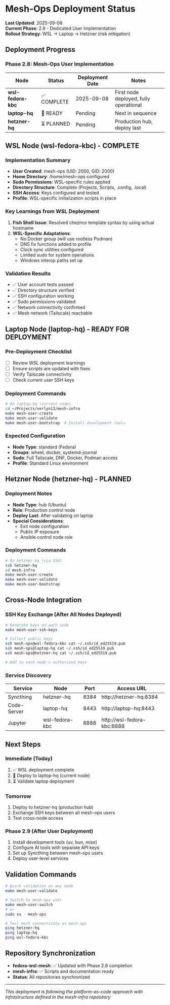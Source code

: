# Mesh-Ops Deployment Status

**Last Updated**: 2025-09-08  
**Current Phase**: 2.8 - Dedicated User Implementation  
**Rollout Strategy**: WSL → Laptop → Hetzner (risk mitigation)

## Deployment Progress

### Phase 2.8: Mesh-Ops User Implementation

| Node | Status | Deployment Date | Notes |
|------|--------|----------------|-------|
| **wsl-fedora-kbc** | ✅ COMPLETE | 2025-09-08 | First node deployed, fully operational |
| **laptop-hq** | 🔄 READY | Pending | Next in sequence |
| **hetzner-hq** | ⏳ PLANNED | Pending | Production hub, deploy last |

## WSL Node (wsl-fedora-kbc) - COMPLETE

### Implementation Summary
- **User Created**: mesh-ops (UID: 2000, GID: 2000)
- **Home Directory**: /home/mesh-ops configured
- **Sudo Permissions**: WSL-specific rules applied
- **Directory Structure**: Complete (Projects, Scripts, .config, .local)
- **SSH Access**: Keys configured and tested
- **Profile**: WSL-specific initialization scripts in place

### Key Learnings from WSL Deployment
1. **Fish Shell Issue**: Resolved chezmoi template syntax by using actual hostname
2. **WSL-Specific Adaptations**: 
   - No Docker group (will use rootless Podman)
   - DNS fix functions added to profile
   - Clock sync utilities configured
   - Limited sudo for system operations
   - Windows interop paths set up

### Validation Results
- ✅ User account tests passed
- ✅ Directory structure verified
- ✅ SSH configuration working
- ✅ Sudo permissions validated
- ✅ Network connectivity confirmed
- ✅ Mesh network (Tailscale) reachable

## Laptop Node (laptop-hq) - READY FOR DEPLOYMENT

### Pre-Deployment Checklist
- [ ] Review WSL deployment learnings
- [ ] Ensure scripts are updated with fixes
- [ ] Verify Tailscale connectivity
- [ ] Check current user SSH keys

### Deployment Commands
```bash
# On laptop-hq (current node)
cd ~/Projects/verlyn13/mesh-infra
make mesh-user-create
make mesh-user-validate
make mesh-user-bootstrap  # Install development tools
```

### Expected Configuration
- **Node Type**: standard (Fedora)
- **Groups**: wheel, docker, systemd-journal
- **Sudo**: Full Tailscale, DNF, Docker, Podman access
- **Profile**: Standard Linux environment

## Hetzner Node (hetzner-hq) - PLANNED

### Deployment Notes
- **Node Type**: hub (Ubuntu)
- **Role**: Production control node
- **Deploy Last**: After validating on laptop
- **Special Considerations**: 
  - Exit node configuration
  - Public IP exposure
  - Ansible control node role

### Deployment Commands
```bash
# On hetzner-hq (via SSH)
ssh hetzner-hq
cd mesh-infra
make mesh-user-create
make mesh-user-validate
make mesh-user-bootstrap
```

## Cross-Node Integration

### SSH Key Exchange (After All Nodes Deployed)
```bash
# Generate keys on each node
make mesh-user-ssh-keys

# Collect public keys
ssh mesh-ops@wsl-fedora-kbc cat ~/.ssh/id_ed25519.pub
ssh mesh-ops@laptop-hq cat ~/.ssh/id_ed25519.pub  
ssh mesh-ops@hetzner-hq cat ~/.ssh/id_ed25519.pub

# Add to each node's authorized_keys
```

### Service Discovery
| Service | Node | Port | Access URL |
|---------|------|------|------------|
| Syncthing | hetzner-hq | 8384 | http://hetzner-hq:8384 |
| Code-Server | laptop-hq | 8443 | http://laptop-hq:8443 |
| Jupyter | wsl-fedora-kbc | 8888 | http://wsl-fedora-kbc:8888 |

## Next Steps

### Immediate (Today)
1. ✅ WSL deployment complete
2. 🔄 Deploy to laptop-hq (current node)
3. ⏳ Validate laptop deployment

### Tomorrow
1. Deploy to hetzner-hq (production hub)
2. Exchange SSH keys between all mesh-ops users
3. Test cross-node access

### Phase 2.9 (After User Deployment)
1. Install development tools (uv, bun, mise)
2. Configure AI tools with separate API keys
3. Set up Syncthing between mesh-ops users
4. Deploy user-level services

## Validation Commands

```bash
# Quick validation on any node
make mesh-user-validate

# Switch to mesh-ops user
make mesh-user-switch
# or
sudo su - mesh-ops

# Test mesh connectivity as mesh-ops
ping hetzner-hq
ping laptop-hq
ping wsl-fedora-kbc
```

## Repository Synchronization

- **fedora-wsl-mesh**: ✅ Updated with Phase 2.8 completion
- **mesh-infra**: ✅ Scripts and documentation ready
- **Status**: All repositories synchronized

---

*This deployment is following the platform-as-code approach with infrastructure defined in the mesh-infra repository*